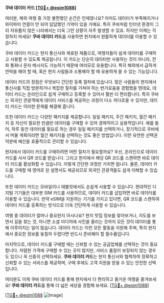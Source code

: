 **쿠바 데이터 카드 [[TG💪+ @esim1088](https://t.me/s/esim1088)]**

여러분, 해외 여행 중 가장 불편했던 순간은 언제였나요? 아마도 데이터가 부족해지거나 와이파이 연결이 안 되어 답답했던 기억이 있을 거예요. 특히 쿠바처럼 인터넷 환경이 그리 자유롭지 않은 나라에서는 더욱 그런 상황이 자주 발생할 수 있죠. 하지만 이제는 걱정하지 마세요! **쿠바 데이터 카드**를 사용하면 현지에서 원활하게 데이터를 이용할 수 있습니다.

쿠바 데이터 카드는 현지 통신사와 제휴된 제품으로, 여행자들이 쉽게 데이터를 구매하고 사용할 수 있도록 제공됩니다. 이 카드는 단순히 데이터만 사용하는 것이 아니라, 전화 통화나 문자 메시지도 가능하기 때문에 여러모로 유용합니다. 특히 해외에서 급하게 연락을 해야 할 때, 혹은 현지 사람들과 소통해야 할 때 유용하게 쓸 수 있는 기능입니다.

데이터 카드의 장점은 무엇보다 간단한 등록 절차에 있습니다. 많은 사람들이 현지에서 통신사를 직접 방문하거나 복잡한 절차를 거쳐야 하는 번거로움을 경험했을 텐데요, 데이터 카드는 온라인으로 쉽게 구매하고 등록할 수 있어서 훨씬 더 편리합니다. 특히 쿠바는 외국인 관광객에게 데이터 서비스를 제공하는 과정이 다소 까다로울 수 있지만, 데이터 카드는 이러한 문제를 해결해 줍니다.

또한 데이터 카드는 다양한 패키지를 제공합니다. 일일 패키지, 주간 패키지, 월간 패키지 등 자신이 필요한 만큼만 데이터를 구매할 수 있어 경제적이고 실용적입니다. 예를 들어, 하루 동안 데이터를 필요로 하는 경우 일일 패키지를 선택하거나, 장기적으로 쿠바에서 머물 계획이라면 월간 패키지를 선택하는 것도 좋은 방법입니다. 이런 유연한 선택권 덕분에 예산을 효율적으로 관리할 수 있습니다.

현지에서 데이터 카드를 구매하려면 어떤 절차가 필요할까요? 우선, 온라인으로 데이터 카드를 사서 QR 코드를 받습니다. 그리고 현지에서 해당 QR 코드를 스캔하면 바로 데이터 카드를 활성화할 수 있습니다. 이렇게 간단한 과정만 거치면 됩니다. 물론, 데이터 카드를 구매할 때 영어로 된 설명서도 제공되므로 외국인 관광객들도 쉽게 이해할 수 있습니다.

또한 데이터 카드는 모바일이나 태블릿에서도 손쉽게 사용할 수 있습니다. 현대적인 디지털 기기들은 대부분 SIM 카드를 사용하므로, 데이터 카드를 삽입하면 바로 데이터를 이용할 수 있습니다. 만약 eSIM을 지원하는 기기를 가지고 있다면, QR 코드를 스캔하여 데이터 카드를 등록하는 방식으로 더욱 간단하게 사용할 수 있습니다.

여행 중 데이터가 얼마나 중요한지 아시나요? 현지 맛집 정보를 찾아보거나, 지도를 보면서 길을 찾는 것, 아니면 소셜 미디어에 사진을 올리는 것까지 모든 것이 데이터를 통해 이루어지는 일이 많습니다. 데이터 카드는 이런 모든 활동을 지원해 주며, 특히 현지에서 중요한 정보를 놓칠까 두렵다면 반드시 준비해야 할 필수품입니다.

마지막으로, 데이터 카드를 구매할 때는 신뢰할 수 있는 공급업체를 선택하는 것이 중요합니다. 저렴한 가격에 구매할 수 있는 곳이 많지만, 서비스 품질이 보장되지 않는 경우도 있으니 꼭 신중히 선택하세요. **쿠바 데이터 카드**는 현지 통신사와 협력하여 정확하고 신뢰할 수 있는 서비스를 제공하며, 구매 후에도 고객 지원을 받을 수 있는 안전한 선택입니다.

여러분도 이제 쿠바 데이터 카드를 통해 현지에서 더 편리하고 즐거운 여행을 즐겨보세요! **쿠바 데이터 카드**를 통해 더 넓은 세상을 경험해 보세요. [[TG💪+ @esim1088](https://t.me/s/esim1088)]

[[TG💪+ @esim1088](https://t.me/s/esim1088) ![Image](https://i.postimg.cc/Y0z9fWf4/image.png)]